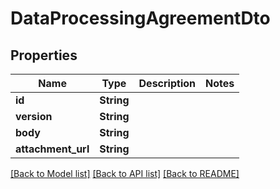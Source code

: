 # DataProcessingAgreementDto

## Properties

Name | Type | Description | Notes
------------ | ------------- | ------------- | -------------
**id** | **String** |  | 
**version** | **String** |  | 
**body** | **String** |  | 
**attachment_url** | **String** |  | 

[[Back to Model list]](../README.md#documentation-for-models) [[Back to API list]](../README.md#documentation-for-api-endpoints) [[Back to README]](../README.md)


